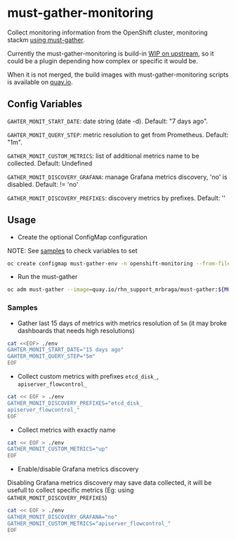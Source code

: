 # must-gather-monitoring

Collect monitoring information from the OpenShift cluster, monitoring stackm [using must-gather](https://github.com/openshift/must-gather).

Currently the must-gather-monitoring is build-in [WIP on upstream](https://github.com/openshift/must-gather/pull/214), so it could be a plugin depending how complex or specific it would be.

When it is not merged, the build images with must-gather-monitoring scripts is available on [quay.io](https://quay.io/repository/rhn_support_mrbraga/must-gather?tab=tags).

## Config Variables

`GAHTER_MONIT_START_DATE`: date string (date -d). Default: "7 days ago".

`GAHTER_MONIT_QUERY_STEP`: metric resolution to get from Prometheus. Default: "1m".

`GATHER_MONIT_CUSTOM_METRICS`: list of additional metrics name to be collected. Default: Undefined

`GATHER_MONIT_DISCOVERY_GRAFANA`: manage Grafana metrics discovery, 'no' is disabled. Default: != 'no'

`GATHER_MONIT_DISCOVERY_PREFIXES`: discovery metrics by prefixes. Default: ''


## Usage

- Create the optional ConfigMap configuration

NOTE: See [samples](#Samples) to check variables to set

~~~bash
oc create configmap must-gather-env -n openshift-monitoring --from-file=env=env
~~~

- Run the must-gather

~~~bash
oc adm must-gather --image=quay.io/rhn_support_mrbraga/must-gather:${MG_VER} -- gather_monitoring
~~~

### Samples

- Gather last 15 days of metrics with metrics resolution of `5m` (it may broke dashboards that needs high resolutions)

~~~bash
cat <<EOF> ./env
GAHTER_MONIT_START_DATE="15 days ago"
GAHTER_MONIT_QUERY_STEP="5m"
EOF
~~~

- Collect custom metrics with prefixes `etcd_disk_`, `apiserver_flowcontrol_`

~~~bash
cat << EOF > ./env
GATHER_MONIT_DISCOVERY_PREFIXES="etcd_disk_
apiserver_flowcontrol_"
EOF
~~~

- Collect metrics with exactly name

~~~bash
cat << EOF > ./env
GATHER_MONIT_CUSTOM_METRICS="up"
EOF
~~~

- Enable/disable Grafana metrics discovery

Disabling Grafana metrics discovery may save data collected, it will be usefull to collect specific metrics (Eg: using `GATHER_MONIT_DISCOVERY_PREFIXES`)

~~~bash
cat << EOF > ./env
GATHER_MONIT_DISCOVERY_GRAFANA="no"
GATHER_MONIT_CUSTOM_METRICS="apiserver_flowcontrol_"
EOF
~~~

